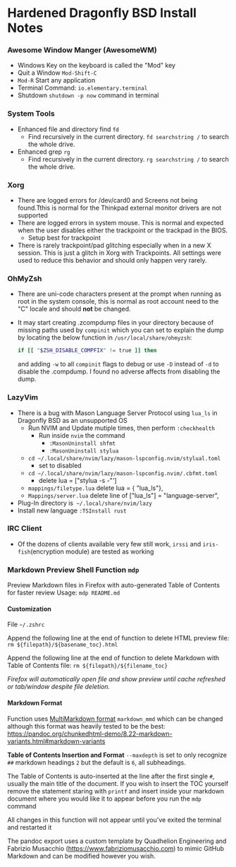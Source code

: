 # Hardened Dragonfly BSD Install Notes



### Awesome Window Manger (AwesomeWM)

* Windows Key on the keyboard is called the "Mod" key
* Quit a Window `Mod-Shift-C`
* `Mod-R` Start any application
* Terminal Command: `io.elementary.terminal`
* Shutdown `shutdown -p now` command in terminal

### System Tools

* Enhanced file and directory find `fd`
  * Find recursively in the current directory. `fd searchstring /` to search the whole drive.
* Enhanced  grep `rg`
  * Find recursively in the current directory. `rg searchstring /` to search the whole drive.

### Xorg

* There are logged errors for /dev/card0 and Screens not being found.Tthis is normal for the Thinkpad external monitor drivers are not supported
* There are logged errors in system mouse. This is normal and expected when the user disables either the trackpoint or the trackpad in the BIOS.
  * Setup best for trackpoint
* There is rarely trackpoint/pad glitching especially when in a new X session. This is just a glitch in Xorg with Trackpoints. All settings were used to reduce this behavior and should only happen very rarely.

### OhMyZsh

* There are uni-code characters present at the prompt when running as root in the system console, this is normal as root account need to the "C" locale and should **not** be changed.

* It may start creating .zcompdump files in your directory because of missing paths used by `compinit` which you can set to explain the dump by locating the below function in `/usr/local/share/ohmyzsh`:

  ```sh
  if [[ "$ZSH_DISABLE_COMPFIX" != true ]] then
  ```

  and adding `-w` to all `compinit` flags to debug or use `-D` instead of `-d` to disable the .compdump. I found no adverse affects from disabling the dump. 

### LazyVim

* There is a bug with Mason Language Server Protocol using `lua_ls` in Dragonfly BSD as an unsupported OS
  * Run NVIM and Update mutiple times, then perform `:checkhealth`
    * Run inside `nvim` the command 
      * `:MasonUninstall shfmt`
      * `:MasonUninstall stylua`
  * `cd ~/.local/share/nvim/lazy/mason-lspconfig.nvim/stylual.toml`
    * set to disabled
  * `cd ~/.local/share/nvim/lazy/mason-lspconfig.nvim/.cbfmt.toml`
    * delete lua = ["stylua -s -"']
  * `mappings/filetype.lua` delete lua = { "lua_ls"},
  * `Mappings/server.lua` delete line of ["lua_ls"] = "language-server",
* Plug-In directory is` ~/.local/share/nvim/lazy`
* Install new language  `:TSInstall rust`

### IRC Client

* Of the dozens of clients available very few still work, `irssi` and `iris-fish`(encryption module) are tested as working

### Markdown Preview Shell Function `mdp`

Preview Markdown files in Firefox with auto-generated Table of Contents for faster review
Usage: 
`mdp README.md`

#### Customization

File `~/.zshrc`

Append the following line at the end of function to delete HTML preview file: 
`rm ${filepath}/${basename_toc}.html`

Append the following line at the end of function to delete Markdown with Table of Contents file:
`rm ${filepath}/${filename_toc}`

*Firefox will automatically open file and show preview until cache refreshed or tab/window despite file deletion.*



#### Markdown Format

Function uses [MultiMarkdown format](https://fletcherpenney.net/multimarkdown/) `markdown_mmd` which can be changed although this format was heavily tested to be the best:
https://pandoc.org/chunkedhtml-demo/8.22-markdown-variants.html#markdown-variants

**Table of Contents Insertion and Format**
`--maxdepth` is set to only recognize` ##` markdown headings `2` but the default is `6`, all subheadings.

The Table of Contents is auto-inserted at the line after the first single `#`, usually the main title of the document. If you wish to insert the TOC yourself remove the statement staring with `printf`
and insert <!-- toc --> inside your markdown document where you would like it to appear before you run the `mdp` command

All changes in this function will not appear until you've exited the terminal and restarted it

The pandoc export uses a custom template by Quadhelion Engineering and Fabrizio Musacchio (https://www.fabriziomusacchio.com) to mimic GitHub Markdown and can be modified however you wish.